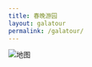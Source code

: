```yaml
---
title: 春晚游园
layout: galatour
permalink: /galatour/
---
```

![地图](https://res.cloudinary.com/zaigezaigu/image/upload/t_auto_eco_compression/v1662089119/zgzg-io-website/2022%E6%98%A5%E6%99%9A%E6%8B%8D%E6%91%84%E8%8A%B1%E7%B5%AE/IMG-6525_hlmwhp.png)
